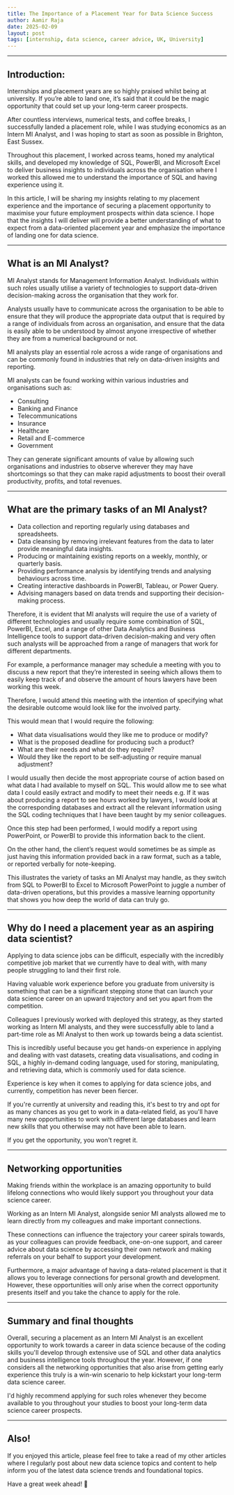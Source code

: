 ```yaml
---
title: The Importance of a Placement Year for Data Science Success
author: Aamir Raja
date: 2025-02-09
layout: post
tags: [internship, data science, career advice, UK, University]
---
```


-------

## Introduction:

Internships and placement years are so highly praised whilst being at university. If you’re able to land one, it’s said that it could be the magic opportunity that could set up your long-term career prospects.

After countless interviews, numerical tests, and coffee breaks, I successfully landed a placement role, while I was studying economics as an Intern MI Analyst, and I was hoping to start as soon as possible in Brighton, East Sussex.

Throughout this placement, I worked across teams, honed my analytical skills, and developed my knowledge of SQL, PowerBI, and Microsoft Excel to deliver business insights to individuals across the organisation where I worked this allowed me to understand the importance of SQL and having experience using it.

In this article, I will be sharing my insights relating to my placement experience and the importance of securing a placement opportunity to maximise your future employment prospects within data science. I hope that the insights I will deliver will provide a better understanding of what to expect from a data-oriented placement year and emphasize the importance of landing one for data science.

------

## What is an MI Analyst?

MI Analyst stands for Management Information Analyst. Individuals within such roles usually utilise a variety of technologies to support data-driven decision-making across the organisation that they work for.

Analysts usually have to communicate across the organisation to be able to ensure that they will produce the appropriate data output that is required by a range of individuals from across an organisation, and ensure that the data is easily able to be understood by almost anyone irrespective of whether they are from a numerical background or not.

MI analysts play an essential role across a wide range of organisations and can be commonly found in industries that rely on data-driven insights and reporting.

MI analysts can be found working within various industries and organisations such as:

- Consulting
- Banking and Finance
- Telecommunications
- Insurance
- Healthcare
- Retail and E-commerce
- Government

They can generate significant amounts of value by allowing such organisations and industries to observe wherever they may have shortcomings so that they can make rapid adjustments to boost their overall productivity, profits, and total revenues.

-------

## What are the primary tasks of an MI Analyst?

- Data collection and reporting regularly using databases and spreadsheets.
- Data cleansing by removing irrelevant features from the data to later provide meaningful data insights.
- Producing or maintaining existing reports on a weekly, monthly, or quarterly basis.
- Providing performance analysis by identifying trends and analysing behaviours across time.
- Creating interactive dashboards in PowerBI, Tableau, or Power Query.
- Advising managers based on data trends and supporting their decision-making process.

Therefore, it is evident that MI analysts will require the use of a variety of different technologies and usually require some combination of SQL, PowerBI, Excel, and a range of other Data Analytics and Business Intelligence tools to support data-driven decision-making and very often such analysts will be approached from a range of managers that work for different departments.

For example, a performance manager may schedule a meeting with you to discuss a new report that they’re interested in seeing which allows them to easily keep track of and observe the amount of hours lawyers have been working this week.

Therefore, I would attend this meeting with the intention of specifying what the desirable outcome would look like for the involved party.

This would mean that I would require the following:

- What data visualisations would they like me to produce or modify?
- What is the proposed deadline for producing such a product?
- What are their needs and what do they require?
- Would they like the report to be self-adjusting or require manual adjustment?

I would usually then decide the most appropriate course of action based on what data I had available to myself on SQL. This would allow me to see what data I could easily extract and modify to meet their needs e.g. If it was about producing a report to see hours worked by lawyers, I would look at the corresponding databases and extract all the relevant information using the SQL coding techniques that I have been taught by my senior colleagues.

Once this step had been performed, I would modify a report using PowerPoint, or PowerBI to provide this information back to the client.

On the other hand, the client’s request would sometimes be as simple as just having this information provided back in a raw format, such as a table, or reported verbally for note-keeping.

This illustrates the variety of tasks an MI Analyst may handle, as they switch from SQL to PowerBI to Excel to Microsoft PowerPoint to juggle a number of data-driven operations, but this provides a massive learning opportunity that shows you how deep the world of data can truly go.

------

## Why do I need a placement year as an aspiring data scientist?

Applying to data science jobs can be difficult, especially with the incredibly competitive job market that we currently have to deal with, with many people struggling to land their first role.

Having valuable work experience before you graduate from university is something that can be a significant stepping stone that can launch your data science career on an upward trajectory and set you apart from the competition.

Colleagues I previously worked with deployed this strategy, as they started working as Intern MI analysts, and they were successfully able to land a part-time role as MI Analyst to then work up towards being a data scientist.

This is incredibly useful because you get hands-on experience in applying and dealing with vast datasets, creating data visualisations, and coding in SQL, a highly in-demand coding language, used for storing, manipulating, and retrieving data, which is commonly used for data science.

Experience is key when it comes to applying for data science jobs, and currently, competition has never been fiercer.

If you're currently at university and reading this, it's best to try and opt for as many chances as you get to work in a data-related field, as you'll have many new opportunities to work with different large databases and learn new skills that you otherwise may not have been able to learn.

If you get the opportunity, you won't regret it.

------

## Networking opportunities

Making friends within the workplace is an amazing opportunity to build lifelong connections who would likely support you throughout your data science career.

Working as an Intern MI Analyst, alongside senior MI analysts allowed me to learn directly from my colleagues and make important connections.

These connections can influence the trajectory your career spirals towards, as your colleagues can provide feedback, one-on-one support, and career advice about data science by accessing their own network and making referrals on your behalf to support your development.

Furthermore, a major advantage of having a data-related placement is that it allows you to leverage connections for personal growth and development. However, these opportunities will only arise when the correct opportunity presents itself and you take the chance to apply for the role.

-----
## Summary and final thoughts

Overall, securing a placement as an Intern MI Analyst is an excellent opportunity to work towards a career in data science because of the coding skills you'll develop through extensive use of SQL and other data analytics and business intelligence tools throughout the year. However, if one considers all the networking opportunities that also arise from getting early experience this truly is a win-win scenario to help kickstart your long-term data science career.

I'd highly recommend applying for such roles whenever they become available to you throughout your studies to boost your long-term data science career prospects.

------

## Also!

If you enjoyed this article, please feel free to take a read of my other articles where I regularly post about new data science topics and content to help inform you of the latest data science trends and foundational topics.

Have a great week ahead! 👋

